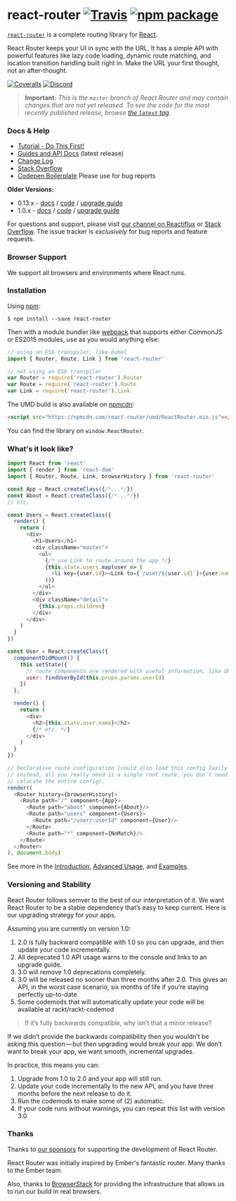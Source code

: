 # react-router [![Travis][build-badge]][build] [![npm package][npm-badge]][npm]

[`react-router`](https://www.npmjs.com/package/react-router) is a complete routing library for [React](https://facebook.github.io/react).

React Router keeps your UI in sync with the URL. It has a simple API with powerful features like lazy code loading, dynamic route matching, and location transition handling built right in. Make the URL your first thought, not an after-thought.

[![Coveralls][coveralls-badge]][coveralls]
[![Discord][discord-badge]][discord]

> **Important:** *This is the `master` branch of React Router and may contain changes that are not yet released. To see the code for the most recently published release, browse [the `latest` tag](https://github.com/rackt/react-router/tree/latest).*

### Docs & Help

- [Tutorial - Do This First!](https://github.com/rackt/react-router-tutorial)
- [Guides and API Docs](https://github.com/rackt/react-router/tree/latest/docs) (latest release)
- [Change Log](/CHANGES.md)
- [Stack Overflow](http://stackoverflow.com/questions/tagged/react-router)
- [Codepen Boilerplate](http://codepen.io/anon/pen/xwQZdy?editors=001)
  Please use for bug reports

**Older Versions:**

- 0.13.x - [docs](https://github.com/rackt/react-router/tree/0.13.x/docs/guides) / [code](https://github.com/rackt/react-router/tree/0.13.x) / [upgrade guide](https://github.com/rackt/react-router/blob/master/upgrade-guides/v1.0.0.md)
- 1.0.x - [docs](https://github.com/rackt/react-router/tree/1.0.x/docs) / [code](https://github.com/rackt/react-router/tree/1.0.x) / [upgrade guide](https://github.com/rackt/react-router/blob/master/upgrade-guides/v2.0.0.md)

For questions and support, please visit [our channel on Reactiflux](https://discord.gg/0ZcbPKXt5bYaNQ46) or [Stack Overflow](http://stackoverflow.com/questions/tagged/react-router). The issue tracker is *exclusively* for bug reports and feature requests.

### Browser Support

We support all browsers and environments where React runs.

### Installation

Using [npm](https://www.npmjs.com/):

    $ npm install --save react-router

Then with a module bundler like [webpack](https://webpack.github.io/) that supports either CommonJS or ES2015 modules, use as you would anything else:

```js
// using an ES6 transpiler, like babel
import { Router, Route, Link } from 'react-router'

// not using an ES6 transpiler
var Router = require('react-router').Router
var Route = require('react-router').Route
var Link = require('react-router').Link
```

The UMD build is also available on [npmcdn](https://npmcdn.com):

```html
<script src="https://npmcdn.com/react-router/umd/ReactRouter.min.js"></script>
```

You can find the library on `window.ReactRouter`.

### What's it look like?

```js
import React from 'react'
import { render } from 'react-dom'
import { Router, Route, Link, browserHistory } from 'react-router'

const App = React.createClass({/*...*/})
const About = React.createClass({/*...*/})
// etc.

const Users = React.createClass({
  render() {
    return (
      <div>
        <h1>Users</h1>
        <div className="master">
          <ul>
            {/* use Link to route around the app */}
            {this.state.users.map(user => (
              <li key={user.id}><Link to={`/user/${user.id}`}>{user.name}</Link></li>
            ))}
          </ul>
        </div>
        <div className="detail">
          {this.props.children}
        </div>
      </div>
    )
  }
})

const User = React.createClass({
  componentDidMount() {
    this.setState({
      // route components are rendered with useful information, like URL params
      user: findUserById(this.props.params.userId)
    })
  },

  render() {
    return (
      <div>
        <h2>{this.state.user.name}</h2>
        {/* etc. */}
      </div>
    )
  }
})

// Declarative route configuration (could also load this config lazily
// instead, all you really need is a single root route, you don't need to
// colocate the entire config).
render((
  <Router history={browserHistory}>
    <Route path="/" component={App}>
      <Route path="about" component={About}/>
      <Route path="users" component={Users}>
        <Route path="/user/:userId" component={User}/>
      </Route>
      <Route path="*" component={NoMatch}/>
    </Route>
  </Router>
), document.body)
```

See more in the [Introduction](https://github.com/rackt/react-router/tree/latest/docs/Introduction.md), [Advanced Usage](https://github.com/rackt/react-router/tree/latest/docs/guides/README.md), and [Examples](https://github.com/rackt/react-router/tree/latest/examples).

### Versioning and Stability

React Router follows semver to the best of our interpretation of it. We want React Router to be a stable dependency that’s easy to keep current. Here is our upgrading strategy for your apps.

Assuming you are currently on version 1.0:

1. 2.0 is fully backward compatible with 1.0 so you can upgrade, and then update your code incrementally.
2. All deprecated 1.0 API usage warns to the console and links to an upgrade guide.
3. 3.0 will remove 1.0 deprecations completely.
4. 3.0 will be released no sooner than three months after 2.0. This gives an API, in the worst case scenario, six months of life if you’re staying perfectly up-to-date.
5. Some codemods that will automatically update your code will be available at rackt/rackt-codemod

> If it’s fully backwards compatible, why isn’t that a minor release?

If we didn’t provide the backwards compatibility then you wouldn’t be asking this question — but then upgrading would break your app. We don’t want to break your app, we want smooth, incremental upgrades.

In practice, this means you can:

1. Upgrade from 1.0 to 2.0 and your app will still run.
2. Update your code incrementally to the new API, and you have three months before the next release to do it.
3. Run the codemods to make some of (2) automatic.
4. If your code runs without warnings, you can repeat this list with version 3.0

### Thanks

Thanks to [our sponsors](/SPONSORS.md) for supporting the development of
React Router.

React Router was initially inspired by Ember's fantastic router. Many thanks to the Ember team.

Also, thanks to [BrowserStack](https://www.browserstack.com/) for providing the infrastructure that allows us to run our build in real browsers.

[build-badge]: https://img.shields.io/travis/rackt/react-router/master.svg?style=flat-square
[build]: https://travis-ci.org/rackt/react-router

[npm-badge]: https://img.shields.io/npm/v/react-router.svg?style=flat-square
[npm]: https://www.npmjs.org/package/react-router

[coveralls-badge]: https://img.shields.io/coveralls/rackt/react-router/master.svg?style=flat-square
[coveralls]: https://coveralls.io/github/rackt/react-router

[discord-badge]: https://img.shields.io/badge/Discord-join%20chat%20%E2%86%92-738bd7.svg?style=flat-square
[discord]: https://discord.gg/0ZcbPKXt5bYaNQ46
